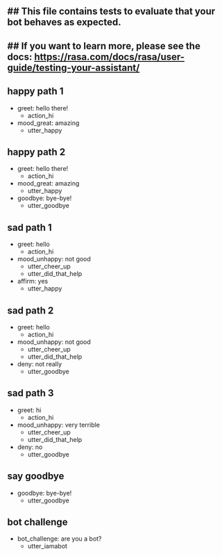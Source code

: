 ## ## This file contains tests to evaluate that your bot behaves as expected.

## ## If you want to learn more, please see the docs: https://rasa.com/docs/rasa/user-guide/testing-your-assistant/

## happy path 1
* greet: hello there!
  - action_hi
* mood_great: amazing
  - utter_happy

## happy path 2
* greet: hello there!
  - action_hi
* mood_great: amazing
  - utter_happy
* goodbye: bye-bye!
  - utter_goodbye

## sad path 1
* greet: hello
  - action_hi
* mood_unhappy: not good
  - utter_cheer_up
  - utter_did_that_help
* affirm: yes
  - utter_happy

## sad path 2
* greet: hello
  - action_hi
* mood_unhappy: not good
  - utter_cheer_up
  - utter_did_that_help
* deny: not really
  - utter_goodbye

## sad path 3
* greet: hi
  - action_hi
* mood_unhappy: very terrible
  - utter_cheer_up
  - utter_did_that_help
* deny: no
  - utter_goodbye

## say goodbye
* goodbye: bye-bye!
  - utter_goodbye

## bot challenge
* bot_challenge: are you a bot?
  - utter_iamabot

